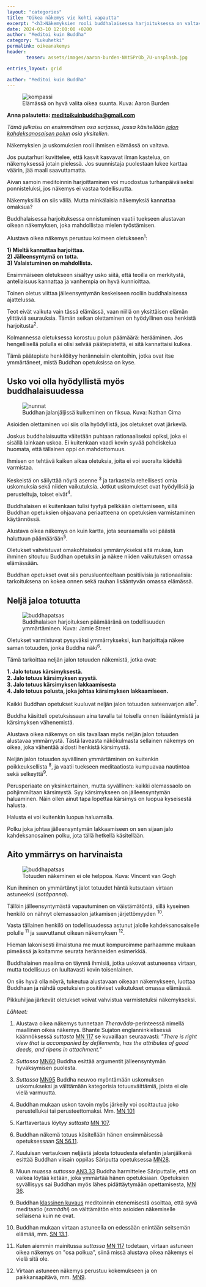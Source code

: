 ```yaml
---
layout: "categories"
title: "Oikea näkemys vie kohti vapautta"
excerpt: "<h3>Näkemyksien rooli buddhalaisessa harjoituksessa on valtava.</h3>"
date: 2024-03-10 12:00:00 +0200
author: "Meditoi kuin Buddha"
category: "Lukuhetki"
permalink: oikeanakemys
header: 
       teaser: assets/images/aaron-burden-NXt5PrOb_7U-unsplash.jpg

entries_layout: grid

author: "Meditoi kuin Buddha"
---
```

<figure>
<img src="assets/images/aaron-burden-NXt5PrOb_7U-unsplash.jpg" alt="kompassi">
<figcaption> Elämässä on hyvä valita oikea suunta. Kuva: Aaron Burden</figcaption>
</figure>

<b> Anna palautetta: meditoikuinbuddha@gmail.com</b>

<i>Tämä julkaisu on ensimmäinen osa sarjassa, jossa käsitellään <a href="https://meditoikuinbuddha.github.io/blog/buddhalainenharjoitus">jalon kahdeksanosaisen polun</a> osia yksitellen.</i>

Näkemyksien ja uskomuksien rooli ihmisen elämässä on valtava. 

Jos puutarhuri kuvittelee, että kasvit kasvavat ilman kastelua, on näkemyksessä jotain pielessä. Jos suunnistaja puolestaan lukee karttaa väärin, jää maali saavuttamatta.

Aivan samoin meditoinnin harjoittaminen voi muodostua turhanpäiväiseksi ponnisteluksi, jos näkemys ei vastaa todellisuutta. 

Näkemyksillä on siis väliä. Mutta minkälaisia näkemyksiä kannattaa omaksua?

Buddhalaisessa harjoituksessa onnistuminen vaatii tuekseen alustavan oikean näkemyksen, joka mahdollistaa mielen työstämisen. 

Alustava oikea näkemys perustuu kolmeen oletukseen<sup>1</sup>:

<b>1) Mieltä kannattaa harjoittaa.</b><br>
<b>2) Jälleensyntymä on totta.</b><br>
<b>3) Valaistuminen on mahdollista.</b><br>

Ensimmäiseen oletukseen sisältyy usko siitä, että teoilla on merkitystä, anteliaisuus kannattaa ja vanhempia on hyvä kunnioittaa.

Toinen oletus viittaa jälleensyntymän keskeiseen rooliin buddhalaisessa ajattelussa. 

Teot eivät vaikuta vain tässä elämässä, vaan niillä on yksittäisen elämän ylittäviä seurauksia. Tämän seikan olettaminen on hyödyllinen osa henkistä harjoitusta<sup>2</sup>. 

Kolmannessa oletuksessa korostuu polun päämäärä: herääminen. Jos hengellisellä polulla ei olisi selvää päätepistettä, ei sitä kannattaisi kulkea. 

Tämä päätepiste henkilöityy heränneisiin olentoihin, jotka ovat itse ymmärtäneet, mistä Buddhan opetuksissa on kyse.  

<h2>Usko voi olla hyödyllistä myös buddhalaisuudessa</h2>

<figure>
<img src="assets/images/nathan-cima-n7G9sIWi8Xo-unsplash.jpg" alt="nunnat">
<figcaption> Buddhan jalanjäljissä kulkeminen on fiksua. Kuva: Nathan Cima</figcaption>
</figure>

Asioiden olettaminen voi siis olla hyödyllistä, jos oletukset ovat järkeviä. 

Joskus buddhalaisuutta väitetään puhtaan rationaaliseksi opiksi, joka ei sisällä lainkaan uskoa. Ei kuitenkaan vaadi kovin syvää pohdiskelua huomata, että tällainen oppi on mahdottomuus. 

Ihmisen on tehtävä kaiken aikaa oletuksia, joita ei voi suoralta kädeltä varmistaa. 

Keskeistä on säilyttää nöyrä asenne <sup>3</sup> ja tarkastella rehellisesti omia uskomuksia sekä niiden vaikutuksia. Jotkut uskomukset ovat hyödyllisiä ja perusteltuja, toiset eivät<sup>4</sup>. 

Buddhalaisen ei kuitenkaan tulisi tyytyä pelkkään olettamiseen, sillä Buddhan opetuksien ohjaavana periaatteena on opetuksien varmistaminen käytännössä.

Alustava oikea näkemys on kuin kartta, jota seuraamalla voi päästä haluttuun päämäärään<sup>5</sup>.

Oletukset vahvistuvat omakohtaiseksi ymmärrykseksi sitä mukaa, kun ihminen sitoutuu Buddhan opetuksiin ja näkee niiden vaikutuksen omassa elämässään.

Buddhan opetukset ovat siis perusluonteeltaan positiivisia ja rationaalisia: tarkoituksena on kokea onnen sekä rauhan lisääntyvän omassa elämässä.

<h2>Neljä jaloa totuutta</h2>

<figure>
<img src="assets/images/jamie-street-88IMbX3wZmI-unsplash.jpg" alt="buddhapatsas">
<figcaption> Buddhalaisen harjoituksen päämääränä on todellisuuden ymmärtäminen. Kuva: Jamie Street</figcaption>
</figure>

Oletukset varmistuvat pysyväksi ymmärrykseksi, kun harjoittaja näkee saman totuuden, jonka Buddha näki<sup>6</sup>.

Tämä tarkoittaa neljän jalon totuuden näkemistä, jotka ovat:

<b>1. Jalo totuus kärsimyksestä.</b><br>
<b>2. Jalo totuus kärsimyksen syystä.</b><br>
<b>3. Jalo totuus kärsimyksen lakkaamisesta</b><br>
<b>4. Jalo totuus polusta, joka johtaa kärsimyksen lakkaamiseen.</b><br>

Kaikki Buddhan opetukset kuuluvat neljän jalon totuuden sateenvarjon alle<sup>7</sup>.

Buddha käsitteli opetuksissaan aina tavalla tai toisella onnen lisääntymistä ja kärsimyksen vähenemistä.

Alustava oikea näkemys on siis tavallaan myös neljän jalon totuuden alustavaa ymmärrystä. Tästä laveasta näkökulmasta sellainen näkemys on oikea, joka vähentää aidosti henkistä kärsimystä.

Neljän jalon totuuden syvällinen ymmärtäminen on kuitenkin poikkeuksellista <sup>8</sup>, ja vaatii tuekseen meditaatiosta kumpuavaa nautintoa sekä selkeyttä<sup>9</sup>.

Perusperiaate on yksinkertainen, mutta syvällinen: kaikki olemassaolo on pohjimmiltaan kärsimystä. Syy kärsimykseen on jälleensyntymän haluaminen. Näin ollen ainut tapa lopettaa kärsimys on luopua kyseisestä halusta. 

Halusta ei voi kuitenkin luopua haluamalla.

Polku joka johtaa jälleensyntymän lakkaamiseen on sen sijaan jalo kahdeksanosainen polku, jota tällä hetkellä käsitellään.

<h2>Aito ymmärrys on harvinaista</h2>

<figure>
<img src="assets/images/prisoners-exercising2.jpg" alt="buddhapatsas">
<figcaption> Totuuden näkeminen ei ole helppoa. Kuva: Vincent van Gogh</figcaption>
</figure>

Kun ihminen on ymmärtänyt jalot totuudet häntä kutsutaan virtaan astuneeksi (<i>sotāpanna</i>). 

Tällöin jälleensyntymästä vapautuminen on väistämätöntä, sillä kyseinen henkilö on nähnyt olemassaolon jatkamisen järjettömyyden <sup>10</sup>. 

Vasta tällainen henkilö on todellisuudessa astunut jalolle kahdeksanosaiselle polulle <sup>11</sup> ja saavuttanut oikean näkemyksen <sup>12</sup>. 

Hieman lakonisesti ilmaistuna me muut kompuroimme parhaamme mukaan pimeässä ja koitamme seurata heränneiden esimerkkiä.

Buddhalainen maailma on täynnä ihmisiä, jotka uskovat astuneensa virtaan, mutta todellisuus on luultavasti kovin toisenlainen.

On siis hyvä olla nöyrä, tukeutua alustavaan oikeaan näkemykseen, luottaa Buddhaan ja nähdä opetuksien positiiviset vaikutukset omassa elämässä.

Pikkuhiljaa järkevät oletukset voivat vahvistua varmistetuksi näkemykseksi.

<i>Lähteet:</i>

1. Alustava oikea näkemys tunnetaan <i>Theravāda</i>-perinteessä nimellä maallinen oikea näkemys. Bhante Sujaton englanninkielisessä käännöksessä <i>suttasta</i> <a href= "https://suttacentral.net/mn117/en/sujato">MN 117</a> se kuvaillaan seuraavasti: <i>"There is right view that is accompanied by defilements, has the attributes of good deeds, and ripens in attachment."</i>

2. <i>Suttassa</i> <a href="https://suttacentral.net/mn60/en/sujato">MN60</a> Buddha esittää argumentit jälleensyntymän hyväksymisen puolesta.

3. <i>Suttassa</i> <a href="https://suttacentral.net/mn95/en/sujato">MN95</a> Buddha neuvoo myöntämään uskomuksen uskomukseksi ja välttämään kategorisia totuusväittämiä, joista ei ole vielä varmuutta.

4. Buddhan mukaan uskon tavoin myös järkeily voi osoittautua joko perustelluksi tai perusteettomaksi. Mm. <a href="https://suttacentral.net/mn101/en/sujato">MN 101</a>

5. Karttavertaus löytyy <i>suttasta</i> <a href="https://suttacentral.net/mn107/en/sujato">MN 107</a>.

6. Buddhan näkemä totuus käsitellään hänen ensimmäisessä opetuksessaan <a href="https://suttacentral.net/sn56.11/en/sujato">SN 56.11</a>.

7. Kuuluisan vertauksen neljästä jalosta totuudesta elefantin jalanjälkenä esittää Buddhan viisain oppilas Sāriputta opetuksessa <a href="https://suttacentral.net/mn28/en/sujato">MN28</a>.

8. Muun muassa <i>suttassa</i> <a href="https://suttacentral.net/an3.33/en/sujato">AN3.33</a> Buddha harmittelee Sāriputtalle, että on vaikea löytää ketään, joka ymmärtää hänen opetuksiaan. Opetuksien syvällisyys sai Buddhan myös lähes pidättäytymään opettamisesta, <a href="https://suttacentral.net/mn26/en/sujato?lang=en">MN 36</a>.

9. Buddhan <a href="https://suttacentral.net/an11.2/en/sujato">klassinen kuvaus</a> meditoinnin etenemisestä osoittaa, että syvä meditaatio (<i>samādhi</i>) on välttämätön ehto asioiden näkemiselle sellaisena kuin ne ovat.

10. Buddhan mukaan virtaan astuneella on edessään enintään seitsemän elämää, mm. <a href="https://suttacentral.net/sn13.1/en/sujato?lang=en">SN 13.1</a>.

11. Kuten aiemmin mainitussa <i>suttassa</i> <a href="https://suttacentral.net/mn117/en/sujato">MN 117</a> todetaan, virtaan astuneen oikea näkemys on "osa polkua", siinä missä alustava oikea näkemys ei vielä sitä ole.

12. Virtaan astuneen näkemys perustuu kokemukseen ja on paikkansapitävä, mm. <a href="https://suttacentral.net/mn9/en/sujato">MN9</a>.









